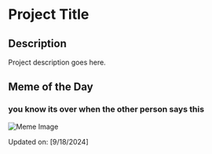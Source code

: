# Project Title

## Description

Project description goes here.

## Meme of the Day

### you know its over when the other person says this
![Meme Image](https://i.redd.it/fuepypjfe8pd1.png)

Updated on: [9/18/2024]